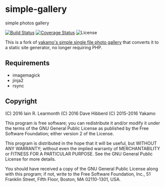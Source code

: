 # simple-gallery
simple photos gallery

[![Build Status](https://travis-ci.org/irl/simple-gallery.svg?branch=master)](https://travis-ci.org/irl/simple-gallery)
[![Coverage Status](https://coveralls.io/repos/github/irl/simple-gallery/badge.svg?branch=master)](https://coveralls.io/github/irl/simple-gallery?branch=master)
![License](https://img.shields.io/github/license/irl/simple-gallery.svg?maxAge=2592000)

This is a fork of [yakamo's simple single file photo
gallery](https://github.com/yakamok/simple-gallery) that converts it to a
static site generator, no longer requiring PHP.

Requirements
------------

* imagemagick
* jinja2
* rsync

Copyright
---------

 (C) 2016 Iain R. Learmonth
 (C) 2016 Dave Hibberd
 (C) 2015-2016 Yakamo

 This program is free software; you can redistribute it and/or modify it under
 the terms of the GNU General Public License as published by the Free Software
 Foundation; either version 2 of the License.
 
 This program is distributed in the hope that it will be useful, but WITHOUT
 ANY WARRANTY; without even the implied warranty of MERCHANTABILITY or FITNESS
 FOR A PARTICULAR PURPOSE.  See the GNU General Public License for more
 details.
 
 You should have received a copy of the GNU General Public License
 along with this program; if not, write to the Free Software
 Foundation, Inc., 51 Franklin Street, Fifth Floor, Boston, MA  02110-1301, USA.
